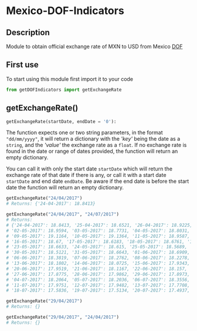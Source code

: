# Mexico-DOF-Indicators
## Description
Module to obtain official exchange rate of MXN to USD from Mexico [DOF](https://dof.gob.mx/indicadores.php)

## First use
To start using this module first import it to your code
```py
from getDOFIndicators import getExchangeRate
```

## getExchangeRate()
```py
getExchangeRate(startDate, endDate = '0'):
```

The function expects one or two string parameters, in the format `"dd/mm/yyyy"`, it will return a dictionary with the *'key'* being the date as a `string`, and the *'value'* the exchange rate as a `float`. If no exchange rate is found in the date or range of dates provided, the function will return an empty dictionary.

You can call it with only the start date `startDate` which will return the exchange rate of that date if there is any, or call it with a start date `startDate` and end date `endDate`. Be aware if the end date is before the start date the function will return an empty dictionary.
```py
getExchangeRate("24/04/2017")
# Returns: {'24-04-2017': 18.8413}

getExchangeRate("24/04/2017", "24/07/2017")
# Returns:
# {'24-04-2017': 18.8413, '25-04-2017': 18.6521, '26-04-2017': 18.9225, '27-04-2017': 19.1119, '28-04-2017': 19.067,
# '02-05-2017': 18.9594, '03-05-2017': 18.7731, '04-05-2017': 18.8031, '05-05-2017': 19.0019, '08-05-2017': 19.0137,
# '09-05-2017': 19.1164, '10-05-2017': 19.1364, '11-05-2017': 18.9587, '12-05-2017': 18.9039, '15-05-2017': 18.7594,
# '16-05-2017': 18.67, '17-05-2017': 18.6183, '18-05-2017': 18.6761, '19-05-2017': 18.8898, '22-05-2017': 18.6859,
# '23-05-2017': 18.6633, '24-05-2017': 18.615, '25-05-2017': 18.5689, '26-05-2017': 18.4185, '29-05-2017': 18.4849,
# '30-05-2017': 18.5121, '31-05-2017': 18.6643, '01-06-2017': 18.6909, '02-06-2017': 18.5941, '05-06-2017': 18.6204,
# '06-06-2017': 18.3819, '07-06-2017': 18.2762, '08-06-2017': 18.2278, '09-06-2017': 18.1946, '12-06-2017': 18.1939,
# '13-06-2017': 18.1802, '14-06-2017': 18.0725, '15-06-2017': 17.9343, '16-06-2017': 18.1154, '19-06-2017': 17.9321,
# '20-06-2017': 17.9519, '21-06-2017': 18.1167, '22-06-2017': 18.157, '23-06-2017': 18.127, '26-06-2017': 17.99,
# '27-06-2017': 17.8775, '28-06-2017': 17.9862, '29-06-2017': 17.8973, '30-06-2017': 18.0279, '03-07-2017': 18.0626,
# '04-07-2017': 18.2064, '05-07-2017': 18.2036, '06-07-2017': 18.3556, '07-07-2017': 18.3227, '10-07-2017': 18.1394,
# '11-07-2017': 17.9751, '12-07-2017': 17.9482, '13-07-2017': 17.7708, '14-07-2017': 17.7422, '17-07-2017': 17.5613,
# '18-07-2017': 17.5836, '19-07-2017': 17.5134, '20-07-2017': 17.4937, '21-07-2017': 17.526, '24-07-2017': 17.5618}

getExchangeRate("29/04/2017")
# Returns: {}

getExchangeRate("29/04/2017", "24/04/2017")
# Returns: {}
```

